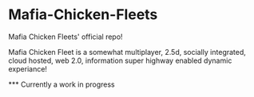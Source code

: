 Mafia-Chicken-Fleets
====================

Mafia Chicken Fleets' official repo!

Mafia Chicken Fleet is a somewhat multiplayer, 2.5d, socially integrated, cloud hosted, web 2.0, information super highway enabled dynamic experiance!

*** Currently a work in progress
